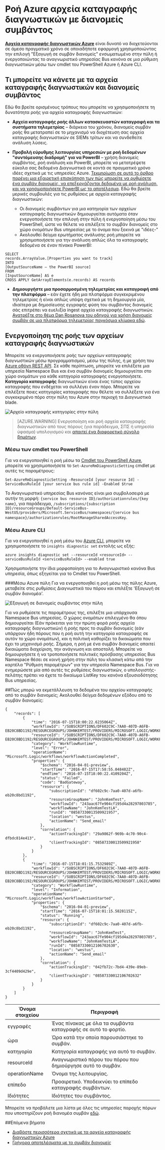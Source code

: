 <properties
    pageTitle="Ροή Azure αρχεία καταγραφής διαγνωστικών με διανομείς συμβάν | Microsoft Azure"
    description="Μάθετε πώς να ροή Azure αρχεία καταγραφής διαγνωστικών με διανομείς συμβάν."
    authors="johnkemnetz"
    manager="rboucher"
    editor=""
    services="monitoring-and-diagnostics"
    documentationCenter="monitoring-and-diagnostics"/>

<tags
    ms.service="monitoring-and-diagnostics"
    ms.workload="na"
    ms.tgt_pltfrm="na"
    ms.devlang="na"
    ms.topic="article"
    ms.date="08/08/2016"
    ms.author="johnkem"/>

# <a name="stream-azure-diagnostic-logs-to-event-hubs"></a>Ροή Azure αρχεία καταγραφής διαγνωστικών με διανομείς συμβάντος

**[Αρχεία καταγραφής διαγνωστικών Azure](monitoring-overview-of-diagnostic-logs.md)** είναι δυνατό να διοχετεύονται σε άμεσο πραγματικό χρόνο σε οποιαδήποτε εφαρμογή χρησιμοποιώντας την επιλογή "Εξαγωγή σε συμβάν διανομείς" ενσωματωμένο στην πύλη ή ενεργοποιώντας το αναγνωριστικό υπηρεσίας Bus κανόνα σε μια ρύθμιση διαγνωστικών μέσω των cmdlet του PowerShell Azure ή Azure CLI.

## <a name="what-you-can-do-with-diagnostics-logs-and-event-hubs"></a>Τι μπορείτε να κάνετε με τα αρχεία καταγραφής διαγνωστικών και διανομείς συμβάντος
Εδώ θα βρείτε ορισμένους τρόπους που μπορείτε να χρησιμοποιήσετε τη δυνατότητα ροής για αρχεία καταγραφής διαγνωστικών:

- **Αρχεία καταγραφής ροής άλλων κατασκευαστών καταγραφή και τα συστήματα τηλεμετρίας** – διάρκεια του χρόνου, διανομείς συμβάν ροής θα μετατραπεί σε το μηχανισμό να διοχέτευση σας αρχεία καταγραφής διαγνωστικών σε SIEMs τρίτων και να συνδεθείτε ανάλυση λύσεις.

- **Προβολή εύρυθμης λειτουργίας υπηρεσιών με ροή δεδομένων "συντόμευσης διαδρομή" για να PowerBI** – χρήση διανομείς συμβάντος, ροή ανάλυση και PowerBI, μπορείτε να μετατρέψετε εύκολα σας δεδομένα Διαγνωστικά σε κοντά σε πραγματικό χρόνο ιδέες σχετικά με τις υπηρεσίες Azure. [Τεκμηρίωση σε αυτό το άρθρο παρέχει μια εξαιρετική επισκόπηση των πώς μπορείτε να ρυθμίσετε ένα συμβάν διανομείς, να επεξεργάζονται δεδομένα με ροή ανάλυση, και να χρησιμοποιήσετε PowerBI ως το αποτέλεσμα](../stream-analytics/stream-analytics-power-bi-dashboard.md). Εδώ θα βρείτε μερικές συμβουλές για τις ρυθμίσεις με αρχεία καταγραφής διαγνωστικών:
    - Οι διανομείς συμβάντων για μια κατηγορία των αρχείων καταγραφής διαγνωστικών δημιουργείται αυτόματα όταν ενεργοποιήσετε την επιλογή στην πύλη ή ενεργοποίηση μέσω του PowerShell, ώστε να θέλετε να επιλέξετε το συμβάν διανομείς στο χώρο ονομάτων Bus υπηρεσίας με το όνομα που ξεκινά με "ιδέες-"
    - Ακολουθεί δείγμα ερωτήματος ανάλυσης ροή μπορείτε να χρησιμοποιήσετε για την ανάλυση απλώς όλα τα καταγραφής δεδομένα σε έναν πίνακα PowerBI:

```
SELECT
records.ArrayValue.[Properties you want to track]
INTO
[OutputSourceName – the PowerBI source]
FROM
[InputSourceName] AS e
CROSS APPLY GetArrayElements(e.records) AS records
```

- **Δημιουργήστε μια προσαρμοσμένη τηλεμετρίας και καταγραφή από την πλατφόρμα** – εάν έχετε ήδη μια πλατφόρμα συγκεκριμένου τηλεμετρίας ή είναι απλώς υπόψη σχετικά με τη δημιουργία μία, ιδιαίτερα με δημοσίευσης εγγραφής φύση του συμβάντος διανομείς σάς επιτρέπει να ευελιξία ingest αρχεία καταγραφής διαγνωστικών. [Ανατρέξτε στο θέμα Dan Rosanova του οδηγού για χρήση διανομείς συμβάν σε μια πλατφόρμα τηλεμετρίας παγκόσμια κλίμακα εδώ](https://azure.microsoft.com/documentation/videos/build-2015-designing-and-sizing-a-global-scale-telemetry-platform-on-azure-event-Hubs/).

## <a name="enable-streaming-of-diagnostic-logs"></a>Ενεργοποίηση της ροής των αρχείων καταγραφής διαγνωστικών
Μπορείτε να ενεργοποιήσετε ροής των αρχείων καταγραφής διαγνωστικών μέσω προγραμματισμού, μέσω της πύλης, ή με χρήση του [Azure οθόνη REST API](https://msdn.microsoft.com/library/azure/dn931943.aspx). Σε κάθε περίπτωση, μπορείτε να επιλέξετε μια υπηρεσία Namespace Bus και ένα συμβάν διανομείς δημιουργείται στο χώρο ονομάτων για κάθε κατηγορία καταγραφής ενεργοποιήσετε. **Κατηγορία καταγραφής** διαγνωστικών είναι ένας τύπος αρχείου καταγραφής που ενδέχεται να συλλέγει έναν πόρο. Μπορείτε να επιλέξετε ποιες κατηγορίες καταγραφής που θέλετε να συλλέξετε για ένα συγκεκριμένο πόρο στην πύλη του Azure στην περιοχή τα Διαγνωστικά blade.

![Αρχείο καταγραφής κατηγορίες στην πύλη](./media/monitoring-stream-diagnostic-logs-to-event-hubs/log-categories.png)

> [AZURE.WARNING] Ενεργοποίηση και ροή αρχεία καταγραφής διαγνωστικών από τους πόρους (για παράδειγμα, ΣΠΣ ή υπηρεσία ύφασμα) υπολογισμού και [απαιτεί ένα διαφορετικό σύνολο βημάτων](../event-hubs/event-hubs-streaming-azure-diags-data.md).

### <a name="via-powershell-cmdlets"></a>Μέσω των cmdlet του PowerShell
Για να ενεργοποιηθεί η ροή μέσω τα [Cmdlet του PowerShell Azure](insights-powershell-samples.md), μπορείτε να χρησιμοποιήσετε το `Set-AzureRmDiagnosticSetting` cmdlet με αυτές τις παραμέτρους:

```
Set-AzureRmDiagnosticSetting -ResourceId [your resource Id] -ServiceBusRuleId [your service bus rule id] -Enabled $true
```

Το Αναγνωριστικό υπηρεσίας Bus κανόνας είναι μια συμβολοσειρά με αυτήν τη μορφή: `{service bus resource ID}/authorizationrules/{key name}`, για παράδειγμα, `/subscriptions/{subscription ID}/resourceGroups/Default-ServiceBus-WestUS/providers/Microsoft.ServiceBus/namespaces/{service bus namespace}/authorizationrules/RootManageSharedAccessKey`.


### <a name="via-azure-cli"></a>Μέσω Azure CLI
Για να ενεργοποιηθεί η ροή μέσω του [Azure CLI](insights-cli-samples.md), μπορείτε να χρησιμοποιήσετε το `insights diagnostic set` εντολής ως εξής:

```
azure insights diagnostic set --resourceId <resourceId> --serviceBusRuleId <serviceBusRuleId> --enabled true
```

Χρησιμοποιήστε την ίδια μορφοποίηση για το Αναγνωριστικό κανόνα Bus υπηρεσία, όπως εξηγείται για το Cmdlet του PowerShell.

###<a name="via-azure-portal"></a>Μέσω Azure πύλη
Για να ενεργοποιηθεί η ροή μέσω της πύλης Azure, μεταβείτε στις ρυθμίσεις Διαγνωστικά του πόρου και επιλέξτε 'Εξαγωγή σε συμβάν διανομέα'.

![Εξαγωγή σε διανομείς συμβάντος στην πύλη](./media/monitoring-stream-diagnostic-logs-to-event-hubs/portal-export.png)

Για να ρυθμίσετε τις παραμέτρους της, επιλέξτε μια υπάρχουσα Namespace Bus υπηρεσίας. Ο χώρος ονομάτων επιλεγμένο θα όπου δημιουργείται (Εάν πρόκειται για την πρώτη φορά ροής αρχεία καταγραφής διαγνωστικών) ή ροής προς το συμβάν διανομείς (εάν υπάρχουν ήδη πόρους που η ροή αυτή την κατηγορία καταγραφής σε αυτόν το χώρο ονομάτων), και η πολιτική καθορίζει τα δικαιώματα που έχει το μηχανισμό ροής. Σήμερα, η ροή με ένα συμβάν διανομείς απαιτεί δικαιώματα διαχείριση, την ανάγνωση και αποστολή. Μπορείτε να δημιουργήσετε ή να τροποποιήσετε πολιτικές πρόσβασης υπηρεσίας Bus Namespace θέσει σε κοινή χρήση στην πύλη του κλασική κάτω από την καρτέλα "Ρύθμιση παραμέτρων" για την υπηρεσία Namespace Bus. Για να ενημερώσετε μία από αυτές τις ρυθμίσεις διαγνωστικών, ο υπολογιστής-πελάτης πρέπει να έχετε το δικαίωμα ListKey του κανόνα εξουσιοδότησης Bus υπηρεσίας.

##<a name="how-do-i-consume-the-log-data-from-event-hubs"></a>Πώς μπορώ να εκμετάλλευση τα δεδομένα του αρχείου καταγραφής από το συμβάν διανομείς;
Ακολουθεί δείγμα δεδομένων εξόδου από το συμβάν διανομείς:

```
{
    "records": [
        {
            "time": "2016-07-15T18:00:22.6235064Z",
            "workflowId": "/SUBSCRIPTIONS/DF602C9C-7AA0-407D-A6FB-EB20C8BD1192/RESOURCEGROUPS/JOHNKEMTEST/PROVIDERS/MICROSOFT.LOGIC/WORKFLOWS/JOHNKEMTESTLA",
            "resourceId": "/SUBSCRIPTIONS/DF602C9C-7AA0-407D-A6FB-EB20C8BD1192/RESOURCEGROUPS/JOHNKEMTEST/PROVIDERS/MICROSOFT.LOGIC/WORKFLOWS/JOHNKEMTESTLA/RUNS/08587330013509921957/ACTIONS/SEND_EMAIL",
            "category": "WorkflowRuntime",
            "level": "Error",
            "operationName": "Microsoft.Logic/workflows/workflowActionCompleted",
            "properties": {
                "$schema": "2016-04-01-preview",
                "startTime": "2016-07-15T17:58:55.048482Z",
                "endTime": "2016-07-15T18:00:22.4109204Z",
                "status": "Failed",
                "code": "BadGateway",
                "resource": {
                    "subscriptionId": "df602c9c-7aa0-407d-a6fb-eb20c8bd1192",
                    "resourceGroupName": "JohnKemTest",
                    "workflowId": "243aac67fe904cf195d4a28297803785",
                    "workflowName": "JohnKemTestLA",
                    "runId": "08587330013509921957",
                    "location": "westus",
                    "actionName": "Send_email"
                },
                "correlation": {
                    "actionTrackingId": "29a9862f-969b-4c70-90c4-dfbdc814e413",
                    "clientTrackingId": "08587330013509921958"
                }
            }
        },
        {
            "time": "2016-07-15T18:01:15.7532989Z",
            "workflowId": "/SUBSCRIPTIONS/DF602C9C-7AA0-407D-A6FB-EB20C8BD1192/RESOURCEGROUPS/JOHNKEMTEST/PROVIDERS/MICROSOFT.LOGIC/WORKFLOWS/JOHNKEMTESTLA",
            "resourceId": "/SUBSCRIPTIONS/DF602C9C-7AA0-407D-A6FB-EB20C8BD1192/RESOURCEGROUPS/JOHNKEMTEST/PROVIDERS/MICROSOFT.LOGIC/WORKFLOWS/JOHNKEMTESTLA/RUNS/08587330012106702630/ACTIONS/SEND_EMAIL",
            "category": "WorkflowRuntime",
            "level": "Information",
            "operationName": "Microsoft.Logic/workflows/workflowActionStarted",
            "properties": {
                "$schema": "2016-04-01-preview",
                "startTime": "2016-07-15T18:01:15.5828115Z",
                "status": "Running",
                "resource": {
                    "subscriptionId": "df602c9c-7aa0-407d-a6fb-eb20c8bd1192",
                    "resourceGroupName": "JohnKemTest",
                    "workflowId": "243aac67fe904cf195d4a28297803785",
                    "workflowName": "JohnKemTestLA",
                    "runId": "08587330012106702630",
                    "location": "westus",
                    "actionName": "Send_email"
                },
                "correlation": {
                    "actionTrackingId": "042fb72c-7bd4-439e-89eb-3cf4409d429e",
                    "clientTrackingId": "08587330012106702632"
                }
            }
        }
    ]
}
```

| Όνομα στοιχείου | Περιγραφή                                            |
|--------------|--------------------------------------------------------|
|εγγραφές       | Ένας πίνακας με όλα τα συμβάντα καταγραφής σε αυτό το φορτίο.            |
|ώρα          | Ώρα κατά την οποία παρουσιάστηκε το συμβάν.                      |
|κατηγορία      | Κατηγορία καταγραφής για αυτό το συμβάν.                           |
|resourceId    | Αναγνωριστικό πόρου του πόρου που δημιούργησε αυτό το συμβάν. |
|operationName | Όνομα της λειτουργίας.                                 |
|επίπεδο         | Προαιρετικό. Υποδεικνύει το επίπεδο καταγραφής συμβάντων.               |
|Ιδιότητες    | Ιδιότητες του συμβάντος.                               |


Μπορείτε να προβάλετε μια λίστα με όλες τις υπηρεσίες παροχής πόρων που υποστηρίζουν ροή διανομέα συμβάν [εδώ](monitoring-overview-of-diagnostic-logs.md).

##<a name="next-steps"></a>Επόμενα βήματα
- [Διαβάστε περισσότερα σχετικά με τα αρχεία καταγραφής διαγνωστικών Azure](monitoring-overview-of-diagnostic-logs.md)
- [Γρήγορα αποτελέσματα με το συμβάν διανομείς](../event-hubs/event-hubs-csharp-ephcs-getstarted.md)

